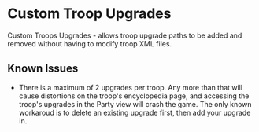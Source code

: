 # Custom Troop Upgrades
 Custom Troops Upgrades - allows troop upgrade paths to be added and removed without having to modify troop XML files.

## Known Issues
 * There is a maximum of 2 upgrades per troop. Any more than that will cause distortions on the troop's encyclopedia page, and accessing the troop's upgrades in the Party view will crash the game. The only known workaroud is to delete an existing upgrade first, then add your upgrade in.